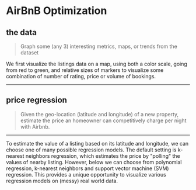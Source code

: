 # AirBnB Optimization

## the data
> Graph some (any 3) interesting metrics, maps, or trends from the dataset

We first visualize the listings data on a map, using both a color scale, going
from red to green, and relative sizes of markers to visualize some combination
of number of rating, price or volume of bookings.

---
## price regression
> Given the geo-location (latitude and longitude) of a new property, estimate 
> the price an homeowner can competitively charge per night with Airbnb.

---
To estimate the value of a listing based on its latitude and longitude, we can 
choose one of many possible regression models. The default setting is k-nearest
neighbors regression, which estimates the price by "polling" the values of
nearby listing. However, below we can choose from polynomial regression, 
k-nearest neighbors and support vector machine (SVM) regression. This provides 
a unique opportunity to visualize various regression models on (messy)
real world data.
